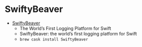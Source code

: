 # SwiftyBeaver
- [SwiftyBeaver](https://swiftybeaver.com/)
  -  The World’s First Logging Platform for Swift
  - SwiftyBeaver: the world’s first logging platform for Swift
  - `brew cask install SwiftyBeaver`
